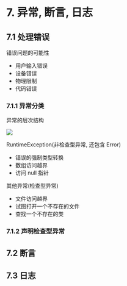 # 7. 异常, 断言, 日志

## 7.1 处理错误

错误问题的可能性

- 用户输入错误
- 设备错误
- 物理限制
- 代码错误

### 7.1.1 异常分类

异常的层次结构

![](https://file.wulicode.com/doc/20230511/1683804166945.png)

RuntimeException(非检查型异常, 还包含 Error)

- 错误的强制类型转换
- 数组访问越界
- 访问 null 指针

其他异常(检查型异常)

- 文件访问越界
- 试图打开一个不存在的文件
- 查找一个不存在的类

### 7.1.2 声明检查型异常

## 7.2 断言

## 7.3 日志




























































































